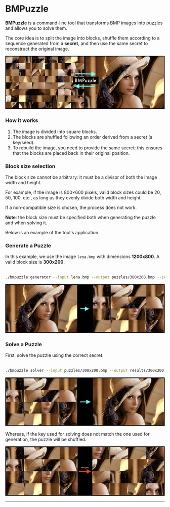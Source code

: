 # BMPuzzle

**BMPuzzle** is a command-line tool that transforms BMP images into puzzles and allows you to solve them. 

The core idea is to split the image into blocks, shuffle them according to a sequence generated from a **secret**, and then use the same secret to reconstruct the original image.

![bmpuzzle](./bmpuzzle.png)

### How it works

1. The image is divided into square blocks.
2. The blocks are shuffled following an order derived from a secret (a key/seed).
3. To rebuild the image, you need to provide the same secret: this ensures that the blocks are placed back in their original position.

### Block size selection

The block size cannot be arbitrary: it must be a divisor of both the image width and height.

For example, if the image is 800×600 pixels, valid block sizes could be 20, 50, 100, etc., as long as they evenly divide both width and height.

If a non-compatible size is chosen, the process does not work.

**Note**: the block size must be specified both when generating the puzzle and when solving it.

Below is an example of the tool's application.

### Generate a Puzzle

In this example, we use the image `lena.bmp` with dimensions **1200x800**. A valid block size is **300x200**.

```bash

./bmpuzzle generator --input lena.bmp --output puzzles/300x200.bmp --secret 1234567890 --block-size 300x200

```

![bmpuzzle generation](./gen.png)

### Solve a Puzzle

First, solve the puzzle using the correct secret.

```bash

./bmpuzzle solver --input puzzles/300x200.bmp --output results/300x200.bmp --secret 1234567890 --block-size 300x200

```

![bmpuzzle solved](./solv.png)

Whereas, if the key used for solving does not match the one used for generation, the puzzle will be shuffled.

![bmpuzzle wrong key](./wrong_key.png)

---


